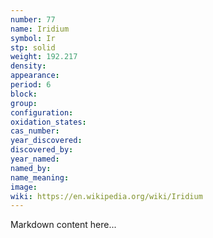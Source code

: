 ```yaml
---
number: 77
name: Iridium
symbol: Ir
stp: solid
weight: 192.217
density:
appearance:
period: 6
block:
group:
configuration:
oxidation_states:
cas_number:
year_discovered:
discovered_by:
year_named:
named_by:
name_meaning:
image:
wiki: https://en.wikipedia.org/wiki/Iridium
---
```


Markdown content here...

